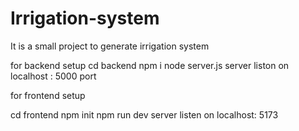 # Irrigation-system
It is a small project to generate irrigation system

for backend setup 
cd backend
npm i 
node server.js
server liston on localhost : 5000 port

for frontend setup 

cd frontend
npm init
npm run dev
server listen on localhost: 5173
